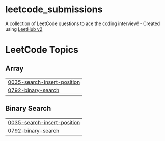 # leetcode_submissions
A collection of LeetCode questions to ace the coding interview! - Created using [LeetHub v2](https://github.com/arunbhardwaj/LeetHub-2.0)

<!---LeetCode Topics Start-->
# LeetCode Topics
## Array
|  |
| ------- |
| [0035-search-insert-position](https://github.com/rahulj1026/leetcode_submissions/tree/master/0035-search-insert-position) |
| [0792-binary-search](https://github.com/rahulj1026/leetcode_submissions/tree/master/0792-binary-search) |
## Binary Search
|  |
| ------- |
| [0035-search-insert-position](https://github.com/rahulj1026/leetcode_submissions/tree/master/0035-search-insert-position) |
| [0792-binary-search](https://github.com/rahulj1026/leetcode_submissions/tree/master/0792-binary-search) |
<!---LeetCode Topics End-->